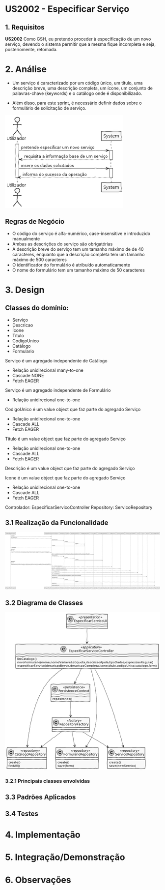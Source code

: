 # US2002 - Especificar Serviço


## 1. Requisitos

**US2002** Como GSH, eu pretendo proceder à especificação de um novo serviço, devendo o sistema permitir que a mesma fique incompleta e seja, posteriomente, retomada.

# 2. Análise

* Um serviço é caracterizado por um código único, um título, uma descrição breve, uma descrição completa, um ícone, um conjunto de palavras-chave (keywords) e o catálogo onde é disponibilizado.

* Além disso, para este sprint, é necessário definir dados sobre o formulário de solicitação de serviço.

![EspecificarServicoSSD.png](EspecificarServicoSSD.png)

## Regras de Negócio

* O código do serviço é alfa-numérico, case-insensitive e introduzido manualmente
* Ambas as descrições do serviço são obrigatórias
* A descrição breve do serviço tem um tamanho máximo de de 40 caracteres, enquanto que a descrição completa tem um tamanho máximo de 500 caracteres
* O identificador do formulário é atribuído automaticamente
* O nome do formulário tem um tamanho máximo de 50 caracteres


# 3. Design

## Classes do domínio:

* Serviço
* Descricao
* Ícone
* Título
* CodigoUnico
* Catálogo
* Formulario

Serviço é um agregado independente de Catálogo

* Relação unidirecional many-to-one
* Cascade NONE
* Fetch EAGER

Serviço é um agregado independente de Formulário

* Relação unidirecional one-to-one

CodigoUnico é um value object que faz parte do agregado Serviço

* Relação unidirecional one-to-one
* Cascade ALL
* Fetch EAGER

Titulo é um value object que faz parte do agregado Serviço

* Relação unidirecional one-to-one
* Cascade ALL
* Fetch EAGER

Descrição é um value object que faz parte do agregado Serviço

Icone é um value object que faz parte do agregado Serviço

* Relação unidirecional one-to-one
* Cascade ALL
* Fetch EAGER

Controlador: EspecificarServicoController
Repository: ServicoRepository

## 3.1 Realização da Funcionalidade

![EspecificarServicoSD.png](EspecificarServicoSD.png)

## 3.2 Diagrama de Classes

![EspecificarServicoCD.png](EspecificarServicoCD.png)

### 3.2.1 Principais classes envolvidas


## 3.3 Padrões Aplicados

## 3.4 Testes

# 4. Implementação

# 5. Integração/Demonstração

# 6. Observações